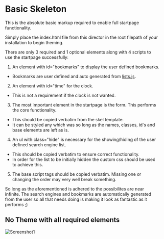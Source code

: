 # Basic Skeleton

This is the absolute basic markup required to enable full startpage
functionality.

Simply place the index.html file from this director in the root filepath of your
installation to begin theming.

There are only 3 required and 1 optional elements along with 4 scripts to use
the startpage successfully:

1. An element with id="bookmarks" to display the user defined bookmarks.
  - Bookmarks are user defined and auto generated from [lists.js](https://github.com/siidney/startpage/blob/master/public/js/lists.js).

2. An element with id="time" for the clock.
  - This is not a requirement if the clock is not wanted.

3. The most important element in the startpage is the form. This performs the
   core functionality.
  - This should be copied verbatim from the skel template.
  - It can be styled any which was so long as the names, classes, id's and base
    elements are left as is.

4. An ul with class="hide" is necessary for the showing/hiding of the user
   defined search engine list.
  - This should be copied verbatim to ensure correct functionality.
  - In order for the list to be initially hidden the custom css should be used
    to achieve this.

5. The base script tags should be copied verbatim. Missing one or changing the
   order may very well break something.

So long as the aforementioned is adhered to the possibilites are near infinite.
The search engines and bookmarks are automatically generated from the user so
all that needs doing is making it look as fantastic as it performs ;)

## No Theme with all required elements
![Screenshot1](/screenshots/2016-08-26-015846_1920x1080_scrot.png?raw=true "No Theming")
